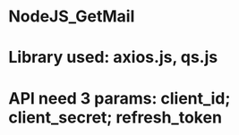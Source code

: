 # NodeJS_GetMail
# Library used: axios.js, qs.js
# API need 3 params: client_id; client_secret; refresh_token
